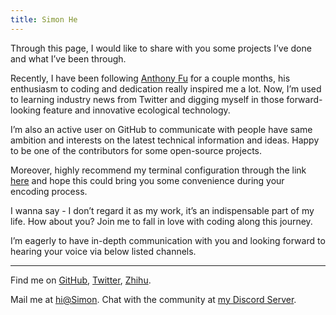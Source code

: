 ```yaml
---
title: Simon He
---
```


<ClientOnly>
  <Plum/>
</ClientOnly>

<vivid-typing   spilt-tag="span" content="Hey, I am Simon He, a fanatical programmers located in Shanghai, China." />

Through this page, I would like to share with you some projects I’ve done and what I’ve been through. 

Recently, I have been following [Anthony Fu](https://github.com/antfu) for a couple months, his enthusiasm to coding and dedication really inspired me a lot. Now, I’m used to learning industry news from Twitter and digging myself in those forward-looking feature and innovative ecological technology. 

I’m also an active user on GitHub to communicate with people have same ambition and interests on the latest technical information and ideas. Happy to be one of the contributors for some open-source projects. 

Moreover, highly recommend my terminal configuration through the link [here](/posts/ohMyZsh-alias) and hope this could bring you some convenience during your encoding process.  

I wanna say - I don’t regard it as my work, it’s an indispensable part of my life. How about you? Join me to fall in love with coding along this journey. 

I’m eagerly to have in-depth communication with you and looking forward to hearing your voice via below listed channels. 


***

Find me on [GitHub](https://github.com/Simon-He95), [Twitter](https://twitter.com/simon_he1995), [Zhihu](https://www.zhihu.com/people/zka0cr).

Mail me at [hi@Simon](mailto:674949287@qq.com).
Chat with the community at [my Discord Server](https://discord.gg/r4hjJ6WT).

